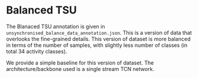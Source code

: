 # Balanced TSU

The Blanaced TSU annotation is given in `unsynchronised_balance_data_annotation.json`. This is a version of data that overlooks the fine-grained details. This version of dataset is more balanced in terms of the number of samples, with slightly less number of classes (in total 34 activity classes).

We provide a simple baseline for this version of dataset. The architecture/backbone used is a single stream TCN network.
